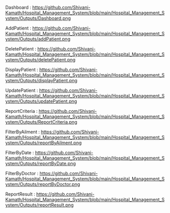 Dashboard : https://github.com/Shivani-Kamath/Hospital_Management_System/blob/main/Hospital_Management_System/Outputs/Dashboard.png

AddPatient : https://github.com/Shivani-Kamath/Hospital_Management_System/blob/main/Hospital_Management_System/Outputs/addPatient.png

DeletePatient : https://github.com/Shivani-Kamath/Hospital_Management_System/blob/main/Hospital_Management_System/Outputs/deletePatient.png

DisplayPatient : https://github.com/Shivani-Kamath/Hospital_Management_System/blob/main/Hospital_Management_System/Outputs/displayPatient.png

UpdatePatient : https://github.com/Shivani-Kamath/Hospital_Management_System/blob/main/Hospital_Management_System/Outputs/updatePatient.png

ReportCriteria : https://github.com/Shivani-Kamath/Hospital_Management_System/blob/main/Hospital_Management_System/Outputs/ReportCriteria.png

FilterByAilment : https://github.com/Shivani-Kamath/Hospital_Management_System/blob/main/Hospital_Management_System/Outputs/reportByAilment.png

FilterByDate : https://github.com/Shivani-Kamath/Hospital_Management_System/blob/main/Hospital_Management_System/Outputs/reportByDate.png

FilterByDoctor : https://github.com/Shivani-Kamath/Hospital_Management_System/blob/main/Hospital_Management_System/Outputs/reportByDoctor.png

ReportResult : https://github.com/Shivani-Kamath/Hospital_Management_System/blob/main/Hospital_Management_System/Outputs/reportResult.png


